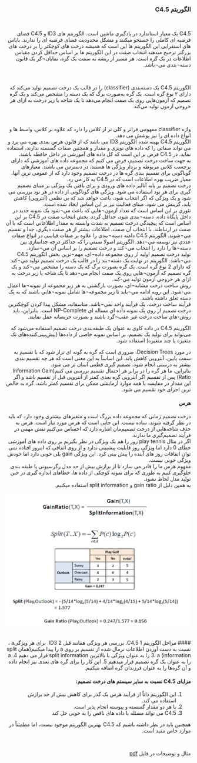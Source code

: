 <div dir="rtl">


### الگوریتم C4.5

<br/>
  
C4.5 يک معيار استاندارد در يادگيري ماشين است. الگوریتم های ID3 و C4.5 فضای فرضیه ای کاملی را جستجو میکنند و مشکل محدودیت فضای فرضیه ای را ندارند. بایاس های استقرایی این الگوریتم ها این است که همیشه درخت های کوچکتر را بر درخت های بزرگتر ترجیح میدهند انتخاب صفت در این الگوریتم ها بر اساس حداقل کردن مقياس اطلاعات در يک گره است. هر مسير از ريشه به سمت يک گره، نمايان¬گر يک قانون دسته¬بندی می¬باشد. 

  <br/>
  
الگوریتم C4.5 یک دسته‌بندی (classifier) را در قالب یک درخت تصمیم تولید می‌کند که دارای ۲ نوع گره است. یک گره به‌صورت برگ که یک دسته را مشخص می‌کند و یک گره تصمیم که آزمون‌هایی روی یک صفت انجام می‌دهد تا یک شاخه یا زیر درخت به ازای هر خروجی آزمون تولید می‌کند.
  
<br/>

واژه classifier مفهومی فراتر و کلی تر از کلاس را دارد که علاوه بر کلاس، واسط ها و انواع داده ای را نیز پوشش می دهد.
<br/>
الگوریتم C4.5 بهینه شده الگوریتم ID3 می باشد که از قانون هرس بعدی بهره می برد و می تواند صفاتی را که داده های نویزی و مقدار و همچنین صفات گسسته ندارند، استفاده نماید. در C4.5 فرض بر این است که کل داده های آموزشی در داخل حافظه باشند.
<br/>
به جهت ساخت درخت تصمیم، فرض می کنیم که مجموعه داده های آموزشی که دارای برچسب کلاس مربوطه و بردار ویژگی ها هستند، در دسترس می باشند. معیارهای گوناگونی برای تقسیم بندی گره ها در درخت تصمیم وجود دارد که از عمومی ترین آنها، معیار ضریب بهره اطلاعات است که در C4.5 به کار می رد.
<br/>
درخت تصمیم بر پایه آنالیز داده های ورودی و برای یافتن یک ویژگی بر مبنای تصمیم گیری برای هر نود استفاده می شود. ویژگی های گوناگونی از داده در هر نود بررسی می شود و یک ویژگی که اگر انتخاب شود، باعث خواهد شد که بی نظمی (آنتروپی) کاهش یابد، گزینش می شود. مبنای فعالیت نیز بر این اساس ایجاد شده است.
<br/>
تئوري بر اين اساس است که تعداد آزمون¬هايي که باعث مي¬شود يک نمونه جديد در داخل پايگاه داده، دسته¬بندی شود، حداقل گردد. بخش انتخاب صفت در C4.5 بر اين اساس است که پيچيدگي درخت تصميم به شدت وابسته به مقدار اطلاعاتي است که با آن صفت در ارتباطند. با انتخاب آن صفت، اطلاعات بيشتر از هر صفت ديگري،  جدا و تقسيم مي¬شوند. الگوريتم C4.5 دامنه دسته¬بندي را علاوه بر صفات قياسي در انواع صفات عددي نيز توسعه مي¬دهد. الگوريتم اصولا صفتي را که حداکثر درجه جداسازي بين دسته¬ها را دارد را انتخاب مي¬کند و درخت تصميم را بر اساس آن مي¬سازد.
  <br/>
توليد درخت تصميم اوليه از روي مجموعه داده¬اي، مهم¬ترين بخش الگوريتم C4.5 مي¬باشد. الگوريتم در نهايت يک دسته¬بند را در قالب يک درخت تصميم توليد مي¬کند که داراي 2 نوع گره است. يک گره بصورت برگ که يک دسته را مشخص مي¬کند و يک گره تصميم که آزمون¬هايي روي يک صفت انجام مي¬دهد تا يک شاخه يا زير درخت به ازاي هر خروجي آزمون توليد مي-کند.
  <br/>
روش ساخت درخت مشابه¬اي، بصورت بازگشتي به هر زير مجموعه از نمونه¬ها اعمال مي-شود. اين رويه  ادامه مي¬يابد تا زير مجموعه¬ها شامل نمونه¬هايي باشند که به يک دسته تعلق داشته باشند.
  <br/>
فرآيند ساخت درخت، يک فرآيند واحد نمي¬باشد. متاسفانه، مشکل پيدا کردن کوچکترين درخت تصميم از روي يک نمونه داده اي مساله اي NP-Complete است. بنابراين، بايد روش-هاي ساخت درخت غير عقب¬گرد باشند و بصورت حريصانه عمل نمايند.
  <br/>

الگوریتم C4.5 در داده کاوی به عنوان یک طبقه‌بندی درخت تصمیم استفاده می‌شود که می‌تواند برای تولید یک تصمیم، بر اساس نمونه خاصی از داده‌ها (پیش‌بینی‌کننده‌های تک متغیره یا چند متغیره) استفاده شود.
  <br/>

در مورد Decision Trees، ضروری است که گره به گونه ای تراز شود که با تقسیم به سمت پایین، آنتروپی کاهش یابد. این اساساً به این معنی است که هر چه تقسیم بندی بیشتر به درستی انجام شود، تصمیم گیری قطعی آسان تر می شود.
  <br/>
بنابراین، ما هر گره را در برابر هر احتمال تقسیم بررسی می کنیم(Information Gain Ratio) پس از تقسیم اگر آنتروپی گره بعدی کمتر از آنتروپی قبل از تقسیم باشد و اگر این مقدار در مقایسه با همه موارد آزمایشی ممکن برای تقسیم کمتر باشد، گره به خالص ترین اجزای خود تقسیم می شود.
  <br/>
#### هرس
درخت تصمیم زمانی که مجموعه داده بزرگ است و متغیرهای بیشتری وجود دارد که باید در نظر گرفته شوند، ساده نیست.  این جایی است که هرس مورد نیاز است. هرس به حذف شاخه‌هایی از درخت تصمیم‌مان اشاره دارد که احساس می‌کنیم نقش مهمی در فرآیند تصمیم‌گیری ما ندارند.
  <br/>
اگر در مثال play tennis روز را هم یک ویژگی در نظر بگیریم بر روی داده های آموزشی خطای 0 دارد اما ویژگی روز قابلیت پیشبینی ندارد و از روی اتفاقی که امروز افتاده نمی توان اتفاقات روز های آینده را پیش بینی کرد. این ویژگی gain یلی خوبی دارد اما خودش ویژگی خوبی نیست.
  <br/>
مفهوم هرس ما را قادر می سازد تا از برازش بیش از حد مدل رگرسیونی یا طبقه بندی جلوگیری کنیم به طوری که برای نمونه کوچکی از داده ها، خطاهای اندازه گیری در حین تولید مدل لحاظ نشود.
  <br/>
به همین دلیل از gain ratio  و split information استفاده میکنیم.
  <br/>
  
  ![GR_Formula](GR_Formula.png)
  
  <br/>
#### مراحل الگوریتم C4.5
1.	بررسی هر ویژگی همانند قبل ID3
2.	برای هر ویژگیa ، نسبت به دست آوردن اطلاعات نرمال شده از تقسیم بر روی a را پیدا میکنیم(همان split information)
3.	a را به عنوان ویژگی با بالاترین split information قرار می دهیم
4.	a را به عنوان یک گره تصمیم قرار میدهیم
5.	این کار را برای گره های بعدی نیز انجام داده و آن گره‌ها را به عنوان فرزندان گره اضافه میکنیم.
  <br/>
  
#### مزایای C4.5 نسبت به سایر سیستم های درخت تصمیم:
  
1.	این الگوریتم ذاتاً از فرآیند هرس یک گذر برای کاهش بیش از حد برازش استفاده می کند.
2.	با هر دو مقدار گسسته و پیوسته انجام پذیر است.
3.	C4.5 می تواند مسئله با داده های ناقص را به خوبی حل کند

  همچنین باید در نظر داشته باشیم که C4.5 بهترین الگوریتم موجود نیست، اما مطمئناً در موارد خاص مفید است.
  
<br/>
  
مثال و توضیحات در فایل [pdf](C4.5_Atefeh.Khosravani.pdf)

</div>
